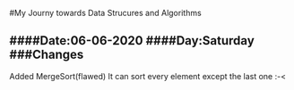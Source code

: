 #My Journy towards Data Strucures and Algorithms

####Date:06-06-2020
####Day:Saturday
###Changes
-------------
Added MergeSort(flawed)
It can sort every element except the last one :-<
